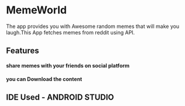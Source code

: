 # MemeWorld

The app provides you with Awesome random memes that will make you laugh.This App fetches memes from reddit using API.

## Features
#### share memes with your friends on social platform
#### you can Download the content 

## IDE Used - ANDROID STUDIO

